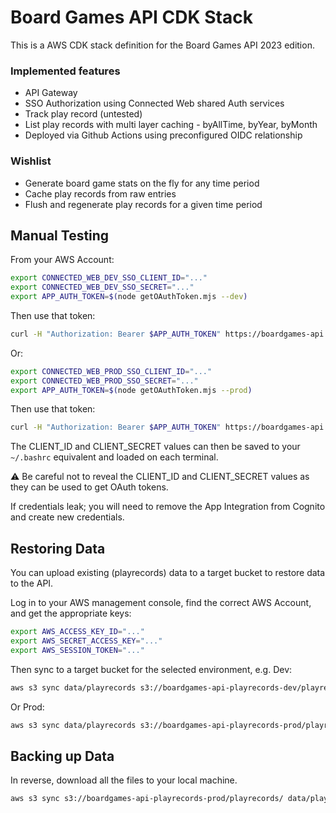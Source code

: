# Board Games API CDK Stack

This is a AWS CDK stack definition for the Board Games API 2023 edition.

### Implemented features
- API Gateway
- SSO Authorization using Connected Web shared Auth services
- Track play record (untested)
- List play records with multi layer caching - byAllTime, byYear, byMonth
- Deployed via Github Actions using preconfigured OIDC relationship

### Wishlist
- Generate board game stats on the fly for any time period
- Cache play records from raw entries
- Flush and regenerate play records for a given time period

## Manual Testing

From your AWS Account:

```sh
export CONNECTED_WEB_DEV_SSO_CLIENT_ID="..."
export CONNECTED_WEB_DEV_SSO_SECRET="..."
export APP_AUTH_TOKEN=$(node getOAuthToken.mjs --dev)
```

Then use that token:

```sh
curl -H "Authorization: Bearer $APP_AUTH_TOKEN" https://boardgames-api.dev.connected-web.services/status
```

Or:

```sh
export CONNECTED_WEB_PROD_SSO_CLIENT_ID="..."
export CONNECTED_WEB_PROD_SSO_SECRET="..."
export APP_AUTH_TOKEN=$(node getOAuthToken.mjs --prod)
```

Then use that token:

```sh
curl -H "Authorization: Bearer $APP_AUTH_TOKEN" https://boardgames-api.prod.connected-web.services/status
```

The CLIENT_ID and CLIENT_SECRET values can then be saved to your `~/.bashrc` equivalent and loaded on each terminal.

⚠️ Be careful not to reveal the CLIENT_ID and CLIENT_SECRET values as they can be used to get OAuth tokens.

If credentials leak; you will need to remove the App Integration from Cognito and create new credentials.

## Restoring Data

You can upload existing (playrecords) data to a target bucket to restore data to the API.

Log in to your AWS management console, find the correct AWS Account, and get the appropriate keys:

```sh
export AWS_ACCESS_KEY_ID="..."
export AWS_SECRET_ACCESS_KEY="..."
export AWS_SESSION_TOKEN="..."
```

Then sync to a target bucket for the selected environment, e.g. Dev:

```sh
aws s3 sync data/playrecords s3://boardgames-api-playrecords-dev/playrecords/
```

Or Prod:

```sh
aws s3 sync data/playrecords s3://boardgames-api-playrecords-prod/playrecords/
```

## Backing up Data

In reverse, download all the files to your local machine. 

```sh
aws s3 sync s3://boardgames-api-playrecords-prod/playrecords/ data/playrecords
```
